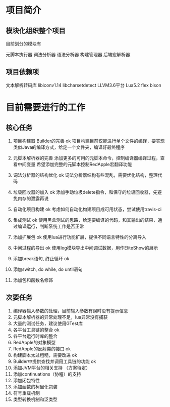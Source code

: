 
# 项目简介

## 模块化组织整个项目

目前划分的模块有

元脚本执行器
词法分析器
语法分析器
构建管理器
后端宏解析器


## 项目依赖项
文本解析转码库 libiconv1.14 libcharsetdetect
LLVM3.6平台
Lua5.2
flex bison

# 目前需要进行的工作

## 核心任务

1. 项目构建器 Builder的完善   ok
	项目构建目前仅能进行单个文件的编译，要实现类似Java的编译方式，给定一个文件夹，编译好最终程序

2. 元脚本解析器的完善
	添加更多的可用的元脚本命令，控制编译器编译过程，查看中间变量
	希望添加完整的元脚本控制RedApple宏翻译功能

3. 词法分析器的结构优化 ok
	词法分析器结构有些混乱，需要优化结构，整理代码

4. 垃圾回收器的加入 ok
	添加手动垃圾delete指令，和保守的垃圾回收器，先避免内存的泄露再说

5. 自动化项目构建 ok
	考虑如何自动化构建项目成可用状态，尝试使用travis-ci

6. 集成测试 ok
	使用黑盒测试的思路，给定要编译的代码，和其输出的结果，通过编译运行，判断系统工作是否正常

7. 添加扩展包 ok
	使用lua进行功能扩展，提供不同语言特性的分离导入

8. 中间过程的导出 ok
	使用log模块导出中间调试数据，用作EliteShow的展示

9. 添加break语句, 终止循环  ok

10. 添加switch, do while, do until语句

11. 添加包和函数名修饰


## 次要任务

1. 编译器输入参数的处理，目前输入参数有误时没有提示信息
2. 元脚本解析器的异常处理不足，lua异常没有捕获
3. 大量的测试任务，建议使用GTest库
4. 各平台工具链的整合 ok
5. 各平台运行时库的整合
6. RedApple的对象模型
7. RedApple的反射类的接口 ok
8. 构建脚本太过粗糙，需要改进 ok
9. Builder中提供查找并调用工具链的功能 ok
10. 添加JVM平台的相关支持 （方案待定）
11. 添加continuations（协程）的支持
12. 添加闭包特性
13. 添加函数的柯里化包装
14. 符号重载机制
15. 类型转换机制和泛类型
